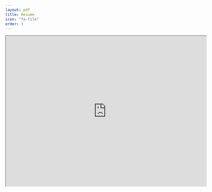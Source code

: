 ```yaml
---
layout: pdf
title: Resume
icon: "fa-file"
order: 3
---
```

<!-- you can [get the PDF]({{ site.url }}/assets/mydoc.pdf) directly.
<embed src="../assests/resume/Resume_v2.pdf" width="800px" height=auto /> -->

<iframe src="https://drive.google.com/file/d/18Hsnufke2pRUCAaeUegjMM76hR-nkay5/preview" width="640" height="480"></iframe>